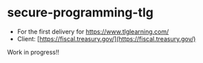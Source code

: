 # secure-programming-tlg

* For the first delivery for https://www.tlglearning.com/
* Client: [https://fiscal.treasury.gov/](https://fiscal.treasury.gov/)

Work in progress!!
